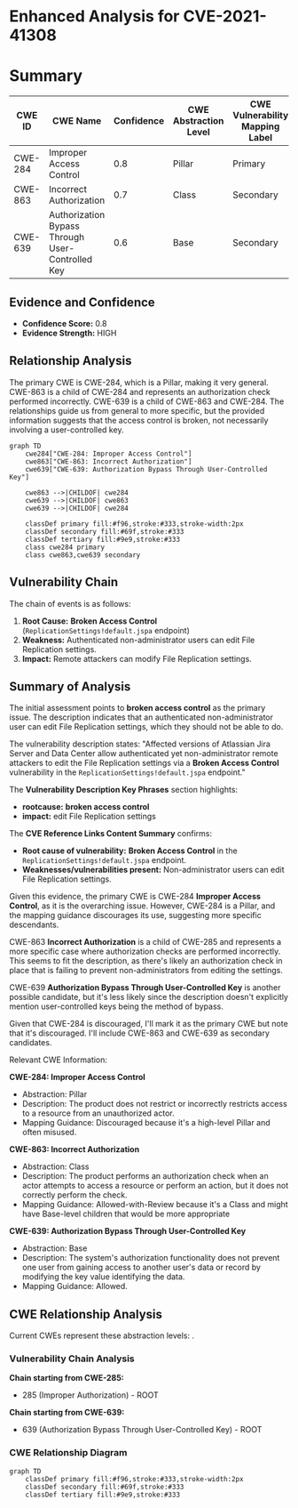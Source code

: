 # Enhanced Analysis for CVE-2021-41308

# Summary
| CWE ID | CWE Name | Confidence | CWE Abstraction Level | CWE Vulnerability Mapping Label | CWE-Vulnerability Mapping Notes |
|---|---|---|---|---|---|
| CWE-284 | Improper Access Control | 0.8 | Pillar | Primary | Discouraged |
| CWE-863 | Incorrect Authorization | 0.7 | Class | Secondary | Allowed-with-Review |
| CWE-639 | Authorization Bypass Through User-Controlled Key | 0.6 | Base | Secondary | Allowed |

## Evidence and Confidence

*   **Confidence Score:** 0.8
*   **Evidence Strength:** HIGH

## Relationship Analysis
The primary CWE is CWE-284, which is a Pillar, making it very general. CWE-863 is a child of CWE-284 and represents an authorization check performed incorrectly. CWE-639 is a child of CWE-863 and CWE-284. The relationships guide us from general to more specific, but the provided information suggests that the access control is broken, not necessarily involving a user-controlled key.

```mermaid
graph TD
    cwe284["CWE-284: Improper Access Control"]
    cwe863["CWE-863: Incorrect Authorization"]
    cwe639["CWE-639: Authorization Bypass Through User-Controlled Key"]
    
    cwe863 -->|CHILDOF| cwe284
    cwe639 -->|CHILDOF| cwe863
    cwe639 -->|CHILDOF| cwe284
    
    classDef primary fill:#f96,stroke:#333,stroke-width:2px
    classDef secondary fill:#69f,stroke:#333
    classDef tertiary fill:#9e9,stroke:#333
    class cwe284 primary
    class cwe863,cwe639 secondary
```

## Vulnerability Chain
The chain of events is as follows:
1.  **Root Cause:** **Broken Access Control** (`ReplicationSettings!default.jspa` endpoint)
2.  **Weakness:** Authenticated non-administrator users can edit File Replication settings.
3.  **Impact:** Remote attackers can modify File Replication settings.

## Summary of Analysis
The initial assessment points to **broken access control** as the primary issue. The description indicates that an authenticated non-administrator user can edit File Replication settings, which they should not be able to do.

The vulnerability description states: "Affected versions of Atlassian Jira Server and Data Center allow authenticated yet non-administrator remote attackers to edit the File Replication settings via a **Broken Access Control** vulnerability in the `ReplicationSettings!default.jspa` endpoint."

The **Vulnerability Description Key Phrases** section highlights:

*   **rootcause:** **broken access control**
*   **impact:** edit File Replication settings

The **CVE Reference Links Content Summary** confirms:

*   **Root cause of vulnerability:** **Broken Access Control** in the `ReplicationSettings!default.jspa` endpoint.
*   **Weaknesses/vulnerabilities present:** Non-administrator users can edit File Replication settings.

Given this evidence, the primary CWE is CWE-284 **Improper Access Control**, as it is the overarching issue. However, CWE-284 is a Pillar, and the mapping guidance discourages its use, suggesting more specific descendants.

CWE-863 **Incorrect Authorization** is a child of CWE-285 and represents a more specific case where authorization checks are performed incorrectly. This seems to fit the description, as there's likely an authorization check in place that is failing to prevent non-administrators from editing the settings.

CWE-639 **Authorization Bypass Through User-Controlled Key** is another possible candidate, but it's less likely since the description doesn't explicitly mention user-controlled keys being the method of bypass.

Given that CWE-284 is discouraged, I'll mark it as the primary CWE but note that it's discouraged. I'll include CWE-863 and CWE-639 as secondary candidates.

Relevant CWE Information:

**CWE-284: Improper Access Control**
*   Abstraction: Pillar
*   Description: The product does not restrict or incorrectly restricts access to a resource from an unauthorized actor.
*   Mapping Guidance: Discouraged because it's a high-level Pillar and often misused.

**CWE-863: Incorrect Authorization**
*   Abstraction: Class
*   Description: The product performs an authorization check when an actor attempts to access a resource or perform an action, but it does not correctly perform the check.
*   Mapping Guidance: Allowed-with-Review because it's a Class and might have Base-level children that would be more appropriate

**CWE-639: Authorization Bypass Through User-Controlled Key**
*   Abstraction: Base
*   Description: The system's authorization functionality does not prevent one user from gaining access to another user's data or record by modifying the key value identifying the data.
*   Mapping Guidance: Allowed.


## CWE Relationship Analysis

Current CWEs represent these abstraction levels: .


### Vulnerability Chain Analysis

**Chain starting from CWE-285:**
- 285 (Improper Authorization) - ROOT


**Chain starting from CWE-639:**
- 639 (Authorization Bypass Through User-Controlled Key) - ROOT



### CWE Relationship Diagram

```mermaid
graph TD
    classDef primary fill:#f96,stroke:#333,stroke-width:2px
    classDef secondary fill:#69f,stroke:#333
    classDef tertiary fill:#9e9,stroke:#333
```